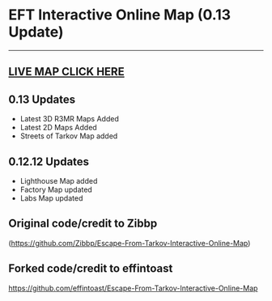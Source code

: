 # EFT Interactive Online Map (0.13 Update)
----
## [LIVE MAP CLICK HERE](https://billanthrop.github.io/Escape-From-Tarkov-Interactive-Online-Map/)

## 0.13 Updates
* Latest 3D R3MR Maps Added
* Latest 2D Maps Added
* Streets of Tarkov Map added

## 0.12.12 Updates
* Lighthouse Map added
* Factory Map updated
* Labs Map updated

## Original code/credit to Zibbp
(https://github.com/Zibbp/Escape-From-Tarkov-Interactive-Online-Map)

## Forked code/credit to effintoast
https://github.com/effintoast/Escape-From-Tarkov-Interactive-Online-Map
